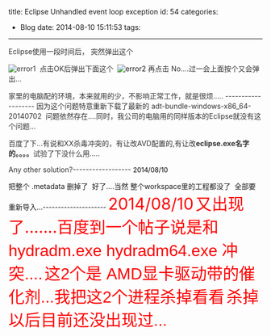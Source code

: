 title: Eclipse  Unhandled event loop exception
id: 54
categories:
  - Blog
date: 2014-08-10 15:11:53
tags:
---

<span style="color: #333333;">Eclipse使用一段时间后， 突然弹出这个</span>

<span style="color: #333333;">![error1](http://dk-exp.com/wp-content/uploads/2014/08/error1-300x213.jpg)</span>
 <span style="color: #333333;">点击OK后弹出下面这个</span>
 ![error2](http://dk-exp.com/wp-content/uploads/2014/08/error2-300x144.jpg)
<span style="color: #333333;">再点击 No....过一会上面按个又会弹出...</span>

<span style="color: #333333;">家里的电脑配的环境，本来就用的少，不影响正常工作，就是很烦.....</span>
<span style="color: #333333;">-------------------</span>
<span style="color: #333333;">因为这个问题特意重新下载了最新的 adt-bundle-windows-x86_64-20140702 </span>
<span style="color: #333333;">问题依然存在....同时，我公司的电脑用的同样版本的Eclipse就没有这个问题...</span>

<span style="color: #333333;">百度了下...有说和XX杀毒冲突的，有让改AVD配置的,有让改</span><span style="font-weight: bold; color: #333333;">eclipse.exe名字的。。。。</span><span style="color: #333333;">试验了下没什么用.....</span>

<span style="color: #333333;">Any other solution?------------------</span>
<span style="color: #333333; font-size: small;"><span style="color: #000000;">2014/08/10</span></span>

把整个 .metadata 删掉了  好了....当然 整个workspace里的工程都没了  全部要重新导入...<span style="color: #333333; font-size: small;"><span style="color: #000000;">---------------------</span></span>
<span style="color: #333333; font-size: xx-large;"><span style="color: #ff0000;">2014/08/10</span></span>
<span style="color: #333333; font-size: xx-large;"><span style="color: #ff0000;">又出现了.......百度到一个帖子说是和<span style="font-family: Arial;">hydradm.exe hydradm64.exe 冲突....</span></span></span>
<span style="color: #333333; font-family: Arial;"><span style="font-size: xx-large;"><span style="color: #ff0000;">这2个是 AMD显卡驱动带的催化剂...我把这2个进程杀掉看看</span></span></span>
<span style="color: #333333; font-family: Arial;"><span style="font-size: xx-large;"><span style="color: #ff0000;">
</span></span></span>
<span style="color: #333333; font-family: Arial;"><span style="font-size: xx-large;"><span style="color: #ff0000;">杀掉以后目前还没出现过...</span></span></span>